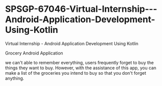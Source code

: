 # SPSGP-67046-Virtual-Internship---Android-Application-Development-Using-Kotlin
Virtual Internship - Android Application Development Using Kotlin

Grocery Android Application

we can't able to remember everything, users frequently forget to buy the things they want to buy. However, with the assistance of this app, you can make a list of the groceries you intend to buy so that you don't forget anything.
